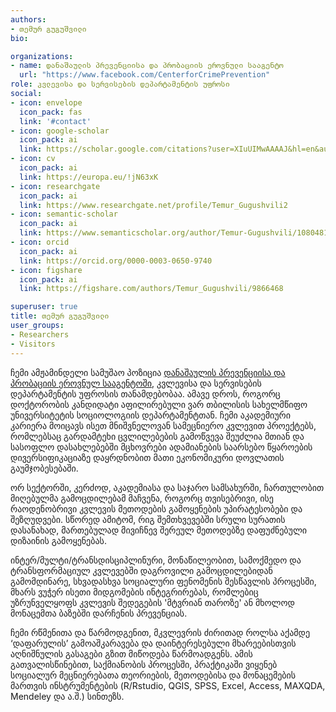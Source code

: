 ```yaml
---
authors:
- თემურ გუგუშვილი
bio:

organizations:
- name: დანაშაულის პრევენციისა და პრობაციის ეროვნული სააგენტო
  url: "https://www.facebook.com/CenterforCrimePrevention"
role: კვლევისა და სერვისების დეპარტამენტის უფროსი
social:
- icon: envelope
  icon_pack: fas
  link: '#contact'
- icon: google-scholar
  icon_pack: ai
  link: https://scholar.google.com/citations?user=XIuUIMwAAAAJ&hl=en&authuser=2
- icon: cv
  icon_pack: ai
  link: https://europa.eu/!jN63xK    
- icon: researchgate
  icon_pack: ai
  link: https://www.researchgate.net/profile/Temur_Gugushvili2
- icon: semantic-scholar
  icon_pack: ai
  link: https://www.semanticscholar.org/author/Temur-Gugushvili/108048125
- icon: orcid
  icon_pack: ai
  link: https://orcid.org/0000-0003-0650-9740
- icon: figshare
  icon_pack: ai
  link: https://figshare.com/authors/Temur_Gugushvili/9866468  

superuser: true
title: თემურ გუგუშვილი
user_groups:
- Researchers
- Visitors
---
```


ჩემი ამჟამინდელი სამუშაო პოზიცია [დანაშაულის პრევენციისა და პრობაციის ეროვნულ სააგენტოში](https://www.facebook.com/CenterforCrimePrevention), კვლევისა და სერვისების დეპარტამენტის უფროსის თანამდებობაა. ამავე დროს, როგორც დოქტორობის კანდიდატი აფილირებული ვარ თბილისის სახელმწიფო უნივერსიტეტის სოციოლოგიის დეპარტამენტთან. ჩემი აკადემიური კარიერა მოიცავს ისეთ მნიშვნელოვან სამეცნიერო კვლევით პროექტებს, რომლებსაც გარდამტეხი ცვლილებების გამოწვევა შეუძლია მთიან და სასოფლო დასახლებებში მცხოვრები ადამიანების საარსებო წყაროების დივერსიფიკაციაზე დაყრდნობით მათი ეკონომიკური დოვლათის გაუმჯობესებაში.

ორ სექტორში, კერძოდ, აკადემიასა და საჯარო სამსახურში, ჩართულობით მიღებულმა გამოცდილებამ მაჩვენა, როგორც თვისებრივი, ისე რაოდენობრივი კვლევის მეთოდების გამოყენების უპირატესობები და შეზღუდვები. სწორედ ამიტომ, რიგ შემთხვევებში სრული სურათის დასანახად, მართებულად მივიჩნევ შერეულ მეთოდებზე დაფუძნებული დიზაინის გამოყენებას. 

ინტერ/მულტი/ტრანსდისციპლინური, მონაწილეობით, სამოქმედო და ტრანსფორმაციულ კვლევებში დაგროვილი გამოცდილებიდან გამომდინარე, სხვადასხვა სოციალური ფენომენის შესწავლის პროცესში, მხარს ვუჭერ ისეთი მიდგომების ინტეგრირებას, რომლებიც უზრუნველყოფს კვლევის შედეგების 'მტვრიან თაროზე' ან მხოლოდ მონაცემთა ბაზებში დარჩენის პრევენციას. 

ჩემი რწმენითა და წარმოდგენით, მკვლევრის ძირითად როლსა აქამდე ‘დაფარულის’ გამოაშკარავება და დაინტერესებული მხარეებისთვის აღნიშნულის გასაგები გზით მიწოდება წარმოადგენს. ამის გათვალისწინებით, საქმიანობის პროცესში, პრაქტიკაში ვიყენებ სოციალურ მეცნიერებათა თეორიების, მეთოდებისა და მონაცემების მართვის ინსტრუმენტების (R/Rstudio, QGIS, SPSS, Excel, Access, MAXQDA, Mendeley და ა.შ.) სინთეზს.